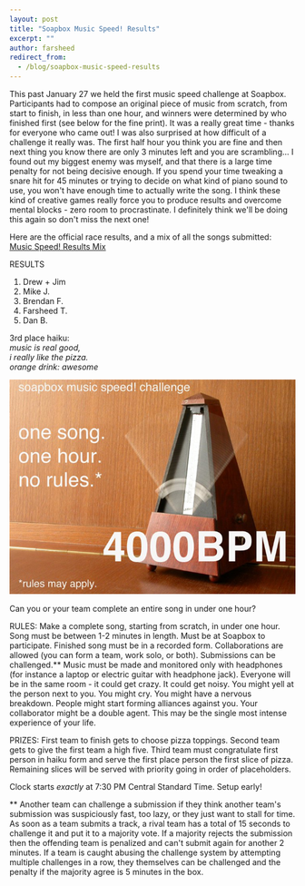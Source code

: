 ```yaml
---
layout: post
title: "Soapbox Music Speed! Results"
excerpt: ""
author: farsheed
redirect_from:
  - /blog/soapbox-music-speed-results
---
```


This past January 27 we held the first music speed challenge at Soapbox.  Participants had to compose an original piece of music from scratch, from start to finish, in less than one hour, and winners were determined by who finished first (see below for the fine print).  It was a really great time - thanks for everyone who came out!  I was also surprised at how difficult of a challenge it really was. The first half hour you think you are fine and then next thing you know there are only 3 minutes left and you are scrambling... I found out my biggest enemy was myself, and that there is a large time penalty for not being decisive enough.  If you spend your time tweaking a snare hit for 45 minutes or trying to decide on what kind of piano sound to use, you won't have enough time to actually write the song.  I think these kind of creative games really force you to produce results and overcome mental blocks - zero room to procrastinate.  I definitely think we'll be doing this again so don't miss the next one!

Here are the official race results, and a mix of all the songs submitted: [Music Speed! Results Mix](https://archive.org/download/SoapboxMusicSpeedChallenge1-27-2011/SpeedChallengeMixdown1-27-2011.mp3)

RESULTS

1. Drew + Jim
2. Mike J.
3. Brendan F.
4. Farsheed T.
5. Dan B.

3rd place haiku:  
_music is real good,  
i really like the pizza.  
orange drink: awesome_

![](files/soapbox_speed_challenge.jpg)

Can you or your team complete an entire song in under one hour?

RULES: Make a complete song, starting from scratch, in under one hour. Song must be between 1-2 minutes in length. Must be at Soapbox to participate. Finished song must be in a recorded form. Collaborations are allowed (you can form a team, work solo, or both). Submissions can be challenged.** Music must be made and monitored only with headphones (for instance a laptop or electric guitar with headphone jack). Everyone will be in the same room - it could get crazy. It could get noisy. You might yell at the person next to you. You might cry. You might have a nervous breakdown. People might start forming alliances against you. Your collaborator might be a double agent. This may be the single most intense experience of your life.

PRIZES: First team to finish gets to choose pizza toppings. Second team gets to give the first team a high five. Third team must congratulate first person in haiku form and serve the first place person the first slice of pizza. Remaining slices will be served with priority going in order of placeholders.

Clock starts *exactly* at 7:30 PM Central Standard Time. Setup early!

** Another team can challenge a submission if they think another team's submission was suspiciously fast, too lazy, or they just want to stall for time. As soon as a team submits a track, a rival team has a total of 15 seconds to challenge it and put it to a majority vote. If a majority rejects the submission then the offending team is penalized and can't submit again for another 2 minutes. If a team is caught abusing the challenge system by attempting multiple challenges in a row, they themselves can be challenged and the penalty if the majority agree is 5 minutes in the box.
